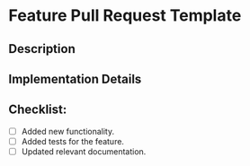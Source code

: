 # Feature Pull Request Template

## Description
<!-- Describe the new feature and its purpose. -->

## Implementation Details
<!-- Provide an overview of the implementation. -->

## Checklist:
- [ ] Added new functionality.
- [ ] Added tests for the feature.
- [ ] Updated relevant documentation.
